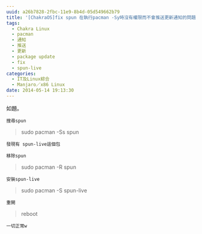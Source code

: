 ```yaml
---
uuid: a26b7828-2fbc-11e9-8b4d-05d549662b79
title: '[ChakraOS]fix spun 在執行pacman -Sy時沒有權限而不會推送更新通知的問題'
tags:
  - Chakra Linux
  - pacman
  - 通知
  - 推送
  - 更新
  - package update
  - fix
  - spun-live
categories:
  - IT及Linux綜合
  - Manjaro／x86 Linux
date: 2014-05-14 19:13:30
---
```


如題。

	搜尋spun

> sudo pacman -Ss spun

	發現有 spun-live這個包

	移除spun

> sudo pacman -R spun

	安裝spun-live

> sudo pacman -S spun-live

	重開

> reboot

	一切正常w
